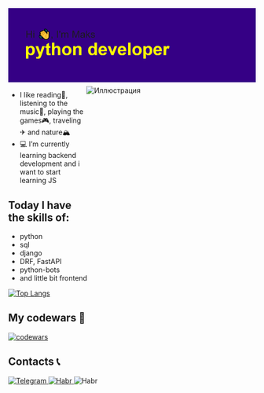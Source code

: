 <img src="https://raw.githubusercontent.com/xodiumx/xodiumx/main/header.png" alt="альтернативный текст">

<div class="container">
<img src="https://ltdfoto.ru/images/2022/11/27/72B3C86E-8DC5-478B-B11E-1435117D2DD6.jpg" width="340" height="340" alt="Иллюстрация" align="right" vspace="5" hspace="5">
</div>

- I like reading📖, listening to the music🎵, playing the games🎮, traveling✈ and nature🏔
- 💻 I’m currently learning backend development and i want to start learning JS

## Today I have the skills of:
  - python
  - sql
  - django
  - DRF, FastAPI
  - python-bots
  - and little bit frontend


[![Top Langs](https://github-readme-stats.vercel.app/api/top-langs/?username=xodiumx&layout=compact)](https://github.com/xodiumx/github-readme-stats)

## My codewars 🙂
[![codewars](https://www.codewars.com/users/oxdium/badges/large)](https://www.codewars.com/users/oxdium) 

## Contacts 📞

<div id="badges">
  <a href="https://t.me/maxalxeev">
    <img src="https://ltdfoto.ru/images/2022/11/27/KNOPOCKA_MONTAZNAY_OBLAST_1_KOPIY.png" alt="Telegram"/>
  </a>
  <a href="https://career.habr.com/oxdium">
    <img src="https://ltdfoto.ru/images/2022/11/27/KNOPOCKA_MONTAZNAY_OBLAST_1_KOPIY_2.png" alt="Habr"/>
  </a>
  <img src="https://ltdfoto.ru/images/2022/11/27/KNOPOCKA_MONTAZNAY-OBLAST-1c9ecf4518e95b617.png" alt="Habr"/>
</div>
